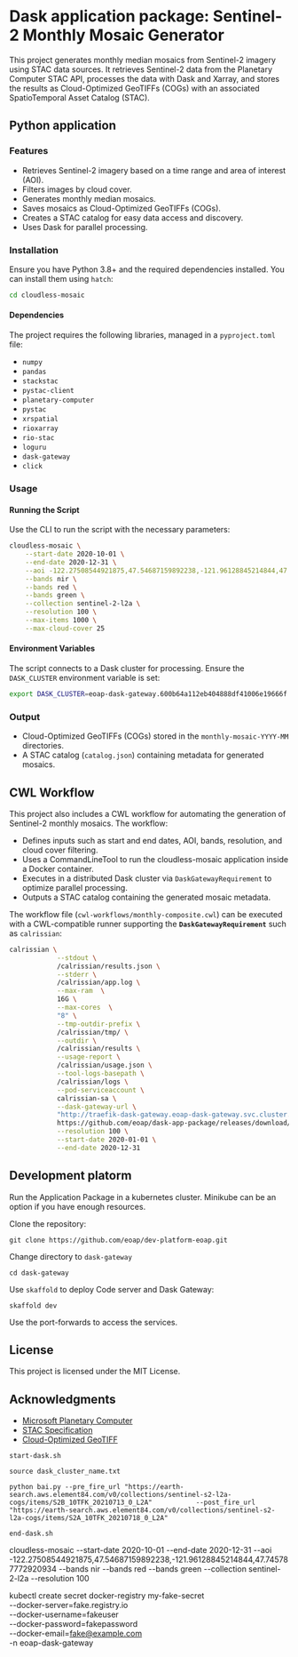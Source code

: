 # Dask application package: Sentinel-2 Monthly Mosaic Generator

This project generates monthly median mosaics from Sentinel-2 imagery using STAC data sources. It retrieves Sentinel-2 data from the Planetary Computer STAC API, processes the data with Dask and Xarray, and stores the results as Cloud-Optimized GeoTIFFs (COGs) with an associated SpatioTemporal Asset Catalog (STAC).

## Python application

### Features

- Retrieves Sentinel-2 imagery based on a time range and area of interest (AOI).
- Filters images by cloud cover.
- Generates monthly median mosaics.
- Saves mosaics as Cloud-Optimized GeoTIFFs (COGs).
- Creates a STAC catalog for easy data access and discovery.
- Uses Dask for parallel processing.

### Installation

Ensure you have Python 3.8+ and the required dependencies installed. You can install them using `hatch`:

```bash
cd cloudless-mosaic
```

#### Dependencies

The project requires the following libraries, managed in a `pyproject.toml` file:

- `numpy`
- `pandas`
- `stackstac`
- `pystac-client`
- `planetary-computer`
- `pystac`
- `xrspatial`
- `rioxarray`
- `rio-stac`
- `loguru`
- `dask-gateway`
- `click`

### Usage

#### Running the Script

Use the CLI to run the script with the necessary parameters:

```bash
cloudless-mosaic \
    --start-date 2020-10-01 \
    --end-date 2020-12-31 \
    --aoi -122.27508544921875,47.54687159892238,-121.96128845214844,47.745787772920934 \
    --bands nir \
    --bands red \
    --bands green \
    --collection sentinel-2-l2a \
    --resolution 100 \
    --max-items 1000 \
    --max-cloud-cover 25 
```
#### Environment Variables

The script connects to a Dask cluster for processing. Ensure the `DASK_CLUSTER` environment variable is set:

```bash
export DASK_CLUSTER=eoap-dask-gateway.600b64a112eb404888df41006e19666f
```

### Output

- Cloud-Optimized GeoTIFFs (COGs) stored in the `monthly-mosaic-YYYY-MM` directories.
- A STAC catalog (`catalog.json`) containing metadata for generated mosaics.

## CWL Workflow

This project also includes a CWL workflow for automating the generation of Sentinel-2 monthly mosaics. The workflow:

* Defines inputs such as start and end dates, AOI, bands, resolution, and cloud cover filtering.
* Uses a CommandLineTool to run the cloudless-mosaic application inside a Docker container.
* Executes in a distributed Dask cluster via `DaskGatewayRequirement` to optimize parallel processing.
* Outputs a STAC catalog containing the generated mosaic metadata.

The workflow file (`cwl-workflows/monthly-composite.cwl`) can be executed with a CWL-compatible runner supporting the **`DaskGatewayRequirement`**  such as `calrissian`:

```bash
calrissian \
            --stdout \
            /calrissian/results.json \
            --stderr \
            /calrissian/app.log \
            --max-ram  \
            16G \
            --max-cores  \
            "8" \
            --tmp-outdir-prefix \
            /calrissian/tmp/ \
            --outdir \
            /calrissian/results \
            --usage-report \
            /calrissian/usage.json \
            --tool-logs-basepath \
            /calrissian/logs \
            --pod-serviceaccount \
            calrissian-sa \
            --dask-gateway-url \
            "http://traefik-dask-gateway.eoap-dask-gateway.svc.cluster.local:80" \
            https://github.com/eoap/dask-app-package/releases/download/1.0.0/monthly-composite.1.0.0.cwl \
            --resolution 100 \
            --start-date 2020-01-01 \
            --end-date 2020-12-31
```

## Development platorm

Run the Application Package in a kubernetes cluster. Minikube can be an option if you have enough resources.

Clone the repository:

```
git clone https://github.com/eoap/dev-platform-eoap.git 
```

Change directory to `dask-gateway`

```
cd dask-gateway
```

Use `skaffold` to deploy Code server and Dask Gateway:


```
skaffold dev
```

Use the port-forwards to access the services. 

## License

This project is licensed under the MIT License.

## Acknowledgments

- [Microsoft Planetary Computer](https://planetarycomputer.microsoft.com/)
- [STAC Specification](https://stacspec.org/)
- [Cloud-Optimized GeoTIFF](https://www.cogeo.org/)




```
start-dask.sh
```

```
source dask_cluster_name.txt 
```


```
python bai.py --pre_fire_url "https://earth-search.aws.element84.com/v0/collections/sentinel-s2-l2a-cogs/items/S2B_10TFK_20210713_0_L2A"           --post_fire_url "https://earth-search.aws.element84.com/v0/collections/sentinel-s2-l2a-cogs/items/S2A_10TFK_20210718_0_L2A"
```

```
end-dask.sh
```




 cloudless-mosaic --start-date 2020-10-01 --end-date 2020-12-31 --aoi -122.27508544921875,47.54687159892238,-121.96128845214844,47.745787772920934 --bands nir --bands red --bands green --collection sentinel-2-l2a --resolution 100



 kubectl create secret docker-registry my-fake-secret \
  --docker-server=fake.registry.io \
  --docker-username=fakeuser \
  --docker-password=fakepassword \
  --docker-email=fake@example.com \
  -n eoap-dask-gateway